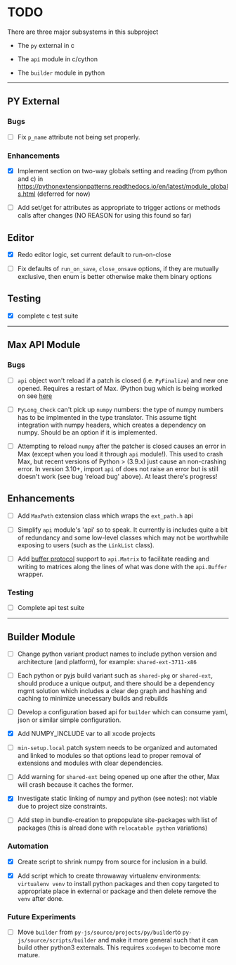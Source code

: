 # TODO

There are three major subsystems in this subproject

- The `py` external in c

- The `api` module in c/cython

- The `builder` module in python

-------------------------------------------------------------------------------

## PY External

### Bugs

- [ ] Fix `p_name` attribute not being set properly.

### Enhancements

- [x] Implement section on two-way globals setting and reading (from python and c) in <https://pythonextensionpatterns.readthedocs.io/en/latest/module_globals.html> (deferred for now)

- [ ] Add set/get for attributes as appropriate to trigger actions or methods calls
      after changes (NO REASON for using this found so far)

## Editor

- [x] Redo editor logic, set current default to run-on-close

- [ ] Fix defaults of `run_on_save`, `close_onsave` options, if they are mutually exclusive, then enum is better otherwise make them binary options

## Testing

- [x] complete c test suite

-------------------------------------------------------------------------------

## Max API Module

### Bugs

- [ ] `api` object won't reload if a patch is closed (i.e. `PyFinalize`) and new one opened. Requires a restart of Max. (Python bug which is being worked on see [here](https://discuss.python.org/t/safely-using-the-c-api-when-python-might-shut-down)

- [ ] `PyLong_Check` can't pick up `numpy` numbers: the type of numpy numbers has to be implmented in the type translator. This assume tight integration with numpy headers, which creates a dependency on numpy. Should be an option if it is implemented.

- [ ] Attempting to reload `numpy` after the patcher is closed causes an error in Max (except when you load it through `api` module!). This used to crash Max, but recent versions of Python > (3.9.x) just cause an non-crashing error. In version 3.10+,  import `api` of does not raise an error but is still doesn't work (see bug 'reload bug' above). At least there's progress!

## Enhancements

- [ ] Add `MaxPath` extension class which wraps the `ext_path.h` api

- [ ] Simplify `api` module's 'api' so to speak. It currently is includes quite a bit of redundancy and some low-level classes which may not be worthwhile exposing to users (such as the `LinkList` class).

- [ ] Add [buffer protocol](https://cython.readthedocs.io/en/latest/src/userguide/buffer.html) support to `api.Matrix` to facilitate reading and writing to matrices along the lines of what was done with the `api.Buffer` wrapper.

### Testing

- [ ] Complete api test suite

-------------------------------------------------------------------------------

## Builder Module

- [ ] Change python variant product names to include python version and architecture (and platform), for example: `shared-ext-3711-x86`

- [ ] Each python or pyjs build variant such as `shared-pkg` or `shared-ext`, should produce a unique output, and there should be a dependency mgmt solution which includes a clear dep graph and hashing and caching to minimize unecessary builds and rebuilds

- [ ] Develop a configuration based api for `builder` which can consume yaml, json or similar simple configuration.

- [x] Add NUMPY_INCLUDE var to all xcode projects

- [ ] `min-setup.local` patch system needs to be organized and automated and linked to modules so that options lead to proper removal of extensions and modules with clear dependencies.

- [ ] Add warning for `shared-ext` being opened up one after the other, Max will crash because it caches the former.

- [x] Investigate static linking of numpy and python (see notes): not viable due to project size constraints.

- [ ] Add step in bundle-creation to prepopulate site-packages with list of packages (this is alread done with `relocatable python` variations)

### Automation

- [x] Create script to shrink numpy from source for inclusion in a build.

- [x] Add script which to create throwaway virtualenv environments: `virtualenv venv` to install python packages and then copy targeted to appropriate place in external or package and then delete remove the `venv` after done.

### Future Experiments

- [ ] Move `builder` from `py-js/source/projects/py/builder`to `py-js/source/scripts/builder` and make it more general such that it can build other python3 externals. This requires `xcodegen` to become more mature.
